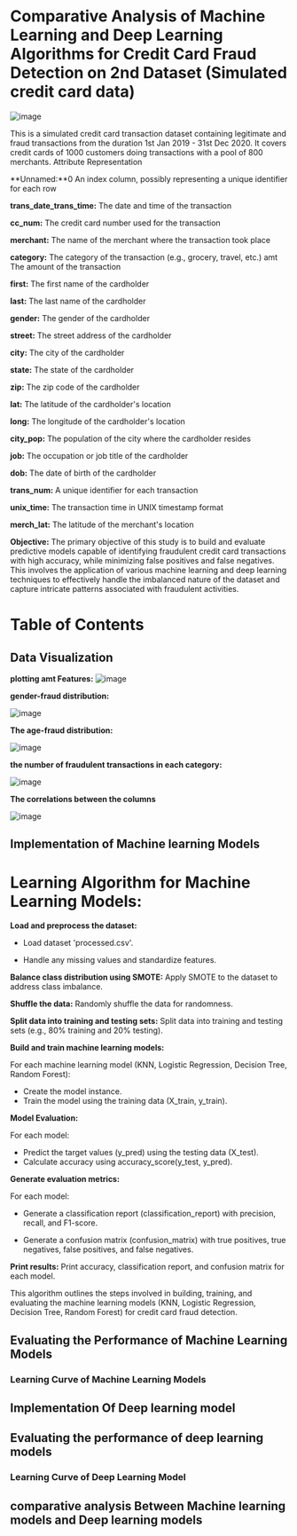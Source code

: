 # Comparative Analysis of Machine Learning and Deep Learning Algorithms for Credit Card Fraud Detection on 2nd Dataset (Simulated credit card data) 
![image](https://github.com/Khadija-khanom/credit_card_fraud_detection2/assets/138976722/a4cfb6d1-532a-47bb-b4e6-101ce6f3b17e)

This is a simulated credit card transaction dataset containing legitimate and fraud transactions from the duration 1st Jan 2019 - 31st Dec 2020. It covers credit cards of 1000 customers doing transactions with a pool of 800 merchants.
Attribute	Representation

**Unnamed:**0	 An index column, possibly representing a unique identifier for each row

**trans_date_trans_time:** The date and time of the transaction

**cc_num:** 	The credit card number used for the transaction

**merchant:**	The name of the merchant where the transaction took place

**category:**	The category of the transaction (e.g., grocery, travel, etc.)
amt	The amount of the transaction

**first:**	The first name of the cardholder

**last:**	The last name of the cardholder

**gender:**	The gender of the cardholder

**street:**	The street address of the cardholder

**city:**	The city of the cardholder

**state:**	The state of the cardholder

**zip:**	The zip code of the cardholder

**lat:**	The latitude of the cardholder's location

**long:**	The longitude of the cardholder's location

**city_pop:**	The population of the city where the cardholder resides

**job:**	The occupation or job title of the cardholder

**dob:**	The date of birth of the cardholder

**trans_num:**	A unique identifier for each transaction

**unix_time:** 	The transaction time in UNIX timestamp format

**merch_lat:**	The latitude of the merchant's location

**Objective:**
The primary objective of this study is to build and evaluate predictive models capable of identifying fraudulent credit card transactions with high accuracy, while minimizing false positives and false negatives. This involves the application of various machine learning and deep learning techniques to effectively handle the imbalanced nature of the dataset and capture intricate patterns associated with fraudulent activities.

Table of Contents
=================



## Data Visualization

**plotting amt Features:** 
![image](https://github.com/Khadija-khanom/credit_card_fraud_detection2/assets/138976722/054b39a1-1307-4c9e-8770-b48e27421fa0)


**gender-fraud distribution:**

![image](https://github.com/Khadija-khanom/credit_card_fraud_detection2/assets/138976722/d2845367-6cd9-436b-9c5d-7f5e9b9ba8c4)


**The age-fraud distribution:**

![image](https://github.com/Khadija-khanom/credit_card_fraud_detection2/assets/138976722/ec13bb74-5b1c-4768-bb15-e5b99f59318d)


**the number of fraudulent transactions in each category:**

![image](https://github.com/Khadija-khanom/credit_card_fraud_detection2/assets/138976722/285eefca-7eb7-41f4-ac18-9d2db12d294f)


**The correlations between the columns**

![image](https://github.com/Khadija-khanom/credit_card_fraud_detection2/assets/138976722/90110616-c06e-4214-bc48-9998b591ab75)




## Implementation of Machine learning Models
# Learning Algorithm for Machine Learning Models:

**Load and preprocess the dataset:**

- Load dataset 'processed.csv'.

- Handle any missing values and standardize features.

**Balance class distribution using SMOTE:** Apply SMOTE to the dataset to address class imbalance.

**Shuffle the data:** Randomly shuffle the data for randomness.

**Split data into training and testing sets:** Split data into training and testing sets (e.g., 80% training and 20% testing).

**Build and train machine learning models:**

For each machine learning model (KNN, Logistic Regression, Decision Tree, Random Forest):

- Create the model instance.
- Train the model using the training data (X_train, y_train).

**Model Evaluation:**

For each model:

- Predict the target values (y_pred) using the testing data (X_test).
- Calculate accuracy using accuracy_score(y_test, y_pred).

**Generate evaluation metrics:**

For each model:

- Generate a classification report (classification_report) with precision, recall, and F1-score.

- Generate a confusion matrix (confusion_matrix) with true positives, true negatives, false positives, and false negatives.

**Print results:** Print accuracy, classification report, and confusion matrix for each model.

This algorithm outlines the steps involved in building, training, and evaluating the machine learning models (KNN, Logistic Regression, Decision Tree, Random Forest) for credit card fraud detection.

## Evaluating the Performance of Machine Learning Models

### Learning Curve of Machine Learning Models


## Implementation Of Deep learning model 

## Evaluating the performance of deep learning models

### Learning Curve of Deep Learning Model

## comparative analysis Between Machine learning models and Deep learning models
